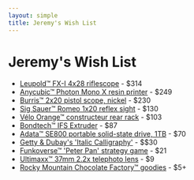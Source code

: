 ```yaml
---
layout: simple
title: Jeremy's Wish List
---
```


# Jeremy's Wish List

- [Leupold™ FX-I 4x28 riflescope](https://amazon.com/dp/B0009JG78Q) - $314
- [Anycubic™ Photon Mono X resin printer](https://www.anycubic.com/products/photon-mono-x-resin-printer) - $249
- [Burris™ 2x20 pistol scope, nickel](https://amazon.com/dp/B000X7CNMI) - $230
- [Sig Sauer™ Romeo 1x20 reflex sight](https://amazon.com/dp/B07T9GK7SR) - $130
- [Vélo Orange™ constructeur rear rack](https://amazon.com/dp/B004JKERFG) - $103
- [Bondtech™ IFS Extruder](https://amazon.com/dp/B099NYH3YV) - $87
- [Adata™ SE800 portable solid-state drive, 1TB](https://amazon.com/dp/B07V1X8G4L) - $70
- [Getty & Dubay's 'Italic Calligraphy'](https://amazon.com/dp/0982776268) - $$30
- [Funkoverse™ 'Peter Pan' strategy game](https://amazon.com/dp/B09QV1SQHR) - $21
- [Ultimaxx™ 37mm 2.2x telephoto lens](https://walmart.com/ip/406142971) - $9
- [Rocky Mountain Chocolate Factory™ goodies](https://rmcf.cardfoundry.com/giftcards/card_details) - $5+
